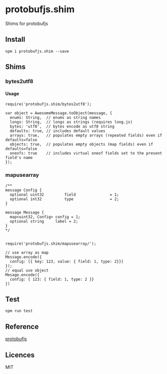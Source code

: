 # protobufjs.shim

Shims for protobufjs

## Install

```
npm i protobufjs.shim --save
```

## Shims

### bytes2utf8

#### Usage

```
require('protobufjs.shim/bytes2utf8');

var object = AwesomeMessage.toObject(message, {
  enums: String,  // enums as string names
  longs: String,  // longs as strings (requires long.js)
  bytes: 'utf8',  // bytes encode as utf8 string 
  defaults: true, // includes default values
  arrays: true,   // populates empty arrays (repeated fields) even if defaults=false
  objects: true,  // populates empty objects (map fields) even if defaults=false
  oneofs: true    // includes virtual oneof fields set to the present field's name
});
```


### mapusearray
```
/**
message Config {
  optional uint32         field               = 1;
  optional int32          type                = 2;
}

message Message {
  map<uint32, Config> config = 1;
  optional string     label = 2;
}
*/


require('protobufjs.shim/mapusearray/');

// use array as map
Message.encode({
  config: [{ key: 123, value: { field: 1, type: 2}}]
});
// equal use object
Mesage.encode({
  config: { 123: { field: 1, type: 2 }}
})
```

## Test

```
npm run test
```

## Reference

[protobufjs](https://github.com/protobufjs/protobuf.js)

## Licences
MIT
